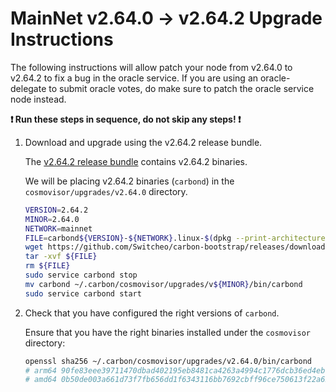 # MainNet v2.64.0 -> v2.64.2 Upgrade Instructions

The following instructions will allow patch your node from v2.64.0 to v2.64.2 to fix a bug in the oracle service.
If you are using an oracle-delegate to submit oracle votes, do make sure to patch the oracle service node instead.

**:exclamation: Run these steps in sequence, do not skip any steps! :exclamation:**

1. Download and upgrade using the v2.64.2 release bundle.

    The [v2.64.2 release bundle](https://github.com/Switcheo/carbon-bootstrap/releases/tag/v2.64.2) contains v2.64.2 binaries.

    We will be placing v2.64.2 binaries (`carbond`) in the `cosmovisor/upgrades/v2.64.0` directory.

    ```bash
    VERSION=2.64.2
    MINOR=2.64.0
    NETWORK=mainnet
    FILE=carbond${VERSION}-${NETWORK}.linux-$(dpkg --print-architecture).tar.gz
    wget https://github.com/Switcheo/carbon-bootstrap/releases/download/v${VERSION}/${FILE}
    tar -xvf ${FILE}
    rm ${FILE}
    sudo service carbond stop
    mv carbond ~/.carbon/cosmovisor/upgrades/v${MINOR}/bin/carbond
    sudo service carbond start
    ```

2. Check that you have configured the right versions of `carbond`.

    Ensure that you have the right binaries installed under the `cosmovisor` directory:

    ```bash
    openssl sha256 ~/.carbon/cosmovisor/upgrades/v2.64.0/bin/carbond
    # arm64 90fe83eee39711470dbad402195eb8481ca4263a4994c1776dcb36ed4ebfe35d
    # amd64 0b50de003a661d73f7fb656dd1f6343116bb7692cbff96ce750613f22a6236e1
    ```
